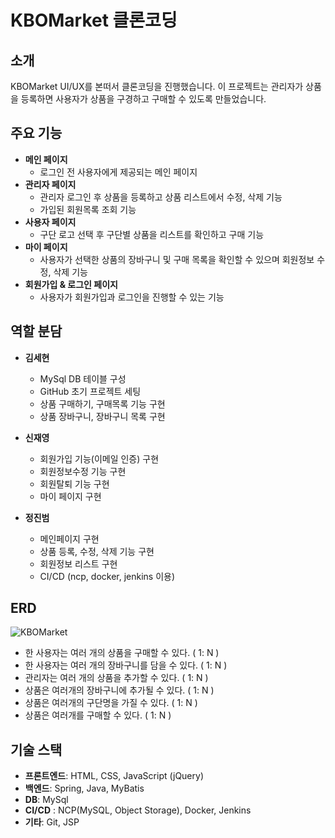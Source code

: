 # KBOMarket 클론코딩

## 소개
KBOMarket UI/UX를 본떠서 클론코딩을 진행했습니다. 이 프로젝트는 관리자가 상품을 등록하면 사용자가 상품을 구경하고 구매할 수 있도록 만들었습니다.

## 주요 기능
- **메인 페이지**
  - 로그인 전 사용자에게 제공되는 메인 페이지
- **관리자 페이지**
  - 관리자 로그인 후 상품을 등록하고 상품 리스트에서 수정, 삭제 기능
  - 가입된 회원목록 조회 기능
- **사용자 페이지**
  - 구단 로고 선택 후 구단별 상품을 리스트를 확인하고 구매 기능
- **마이 페이지**
  - 사용자가 선택한 상품의 장바구니 및 구매 목록을 확인할 수 있으며 회원정보 수정, 삭제 기능
- **회원가입 & 로그인 페이지**
  - 사용자가 회원가입과 로그인을 진행할 수 있는 기능

## 역할 분담
- **김세현**
  - MySql DB 테이블 구성
  - GitHub 초기 프로젝트 세팅
  - 상품 구매하기, 구매목록 기능 구현
  - 상품 장바구니, 장바구니 목록 구현


- **신재영**
  - 회원가입 기능(이메일 인증) 구현 
  - 회원정보수정 기능 구현
  - 회원탈퇴 기능 구현
  - 마이 페이지 구현

- **정진범**
  - 메인페이지 구현
  - 상품 등록, 수정, 삭제 기능 구현
  - 회원정보 리스트 구현
  - CI/CD (ncp, docker, jenkins 이용)

## ERD
![KBOMarket](https://github.com/user-attachments/assets/7ac6bfaf-c3c6-44ca-af9a-3cb6096e152d)
- 한 사용자는 여러 개의 상품을 구매할 수 있다. ( 1: N )
- 한 사용자는 여러 개의 장바구니를 담을 수 있다. ( 1: N )
- 관리자는 여러 개의 상품을 추가할 수 있다. ( 1: N )
- 상품은 여러개의 장바구니에 추가될 수 있다. ( 1: N )
- 상품은 여러개의 구단명을 가질 수 있다. ( 1: N )
- 상품은 여러개를 구매할 수 있다. ( 1: N )

  
## 기술 스택
- **프론트엔드**: HTML, CSS, JavaScript (jQuery)
- **백엔드**: Spring, Java, MyBatis 
- **DB**: MySql
- **CI/CD** : NCP(MySQL, Object Storage), Docker, Jenkins
- **기타**: Git, JSP

